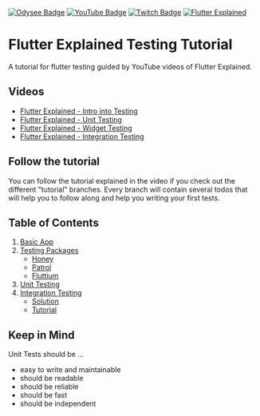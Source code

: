 [![Odysee Badge](https://img.shields.io/static/v1?label=Odysee&message=Invite&color=purple&style=flat-square&logo=odysee&logoColor=purple)](https://odysee.com/$/invite/@flutterexplained:7)
[![YouTube Badge](https://img.shields.io/static/v1?label=YouTube&message=Subscribe&color=red&style=flat-square&logo=youtube&logoColor=red)](https://youtube.com/c/flutterexplained?sub_confirmation=1)
[![Twitch Badge](https://img.shields.io/static/v1?label=Twitch&message=Follow&color=violet&style=flat-square&logo=twitch&logoColor=violet)](https://www.twitch.tv/maxflutter)
[![Flutter Explained](https://img.shields.io/static/v1?label=Homepage&message=FlutterExplained&color=blue&style=flat-square)](https://flutter-explained.dev/)

# Flutter Explained Testing Tutorial

A tutorial for flutter testing guided by YouTube videos of Flutter Explained.

## Videos

- [Flutter Explained - Intro into Testing](https://youtu.be/AA4I10rG_x8)
- [Flutter Explained - Unit Testing](https://www.youtube.com/watch?v=C1kzJH8SiuE&)
- [Flutter Explained - Widget Testing](https://www.youtube.com/watch?v=pgMI5nmAem0)
- [Flutter Explained - Integration Testing](https://www.youtube.com/watch?v=WPEsnJgW99M&feature=youtu.be)

## Follow the tutorial

You can follow the tutorial explained in the video if you check out the different "tutorial"
branches. Every branch will contain several todos that will help you to follow along and help you
writing your first tests.

## Table of Contents

1. [Basic App](./basic_app)
2. [Testing Packages](./testing_packages)
    - [Honey](./testing_packages/honey)
    - [Patrol](./testing_packages/patrol)
    - [Fluttium](./testing_packages/fluttium)
3. [Unit Testing](./unit_testing)
4. [Integration Testing](./integration_testing)
    - [Solution](./integration_testing/solution)
    - [Tutorial](./integration_testing/tutorial)

## Keep in Mind

Unit Tests should be ...

- easy to write and maintainable
- should be readable
- should be reliable
- should be fast
- should be independent
